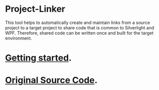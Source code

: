 # Project-Linker
This tool helps to automatically create and maintain links from a source project to a target project to share code that is common to Silverlight and WPF. Therefore, shared code can be written once and built for the target environment.

# [Getting started](https://msdn.microsoft.com/en-us/library/ff921108%28v=pandp.20%29.aspx?f=255&MSPPError=-2147217396).

# [Original Source Code](https://projectlinker2012.codeplex.com/).

